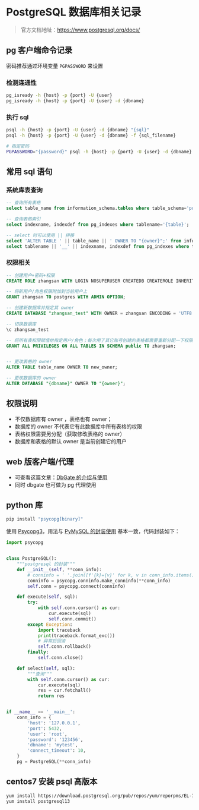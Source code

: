 # PostgreSQL 数据库相关记录
> 官方文档地址：https://www.postgresql.org/docs/

## pg 客户端命令记录

密码推荐通过环境变量 `PGPASSWORD` 来设置

### 检测连通性
```bash
pg_isready -h {host} -p {port} -U {user}
pg_isready -h {host} -p {port} -U {user} -d {dbname}
```

### 执行 sql
```bash
psql -h {host} -p {port} -U {user} -d {dbname} "{sql}"
psql -h {host} -p {port} -U {user} -d {dbname} -f {sql_filename}

# 指定密码
PGPASSWORD="{password}" psql -h {host} -p {port} -U {user} -d {dbname} "{sql}"
```

## 常用 sql 语句
### 系统库表查询
```sql
-- 查询所有表格
select table_name from information_schema.tables where table_schema='public';

-- 查询表格索引
select indexname, indexdef from pg_indexes where tablename='{table}';

-- select 时可以使用 || 拼接
select 'ALTER TABLE ' || table_name || ' OWNER TO "{owner}";' from information_schema.tables where table_schema='public';
select tablename || '__' || indexname, indexdef from pg_indexes where tablename='{table}';
```

### 权限相关
```sql
-- 创建用户+密码+权限
CREATE ROLE zhangsan WITH LOGIN NOSUPERUSER CREATEDB CREATEROLE INHERIT NOREPLICATION NOBYPASSRLS CONNECTION LIMIT -1 PASSWORD '123456';

-- 将新用户/角色权限附加到当前用户上
GRANT zhangsan TO postgres WITH ADMIN OPTION;

-- 创建新数据库并指定其 owner
CREATE DATABASE "zhangsan_test" WITH OWNER = zhangsan ENCODING = 'UTF8' LC_COLLATE = 'en_US.UTF8' LC_CTYPE = 'en_US.UTF8' CONNECTION LIMIT = -1 IS_TEMPLATE = False;

-- 切换数据库
\c zhangsan_test

-- 将所有表权限赋值给指定用户/角色；每次用了其它账号创建的表格都需要重新分配一下权限
GRANT ALL PRIVILEGES ON ALL TABLES IN SCHEMA public TO zhangsan;


-- 更改表格的 owner
ALTER TABLE table_name OWNER TO new_owner;

-- 更改数据库的 owner
ALTER DATABASE "{dbname}" OWNER TO "{owner}";
```

## 权限说明
- 不仅数据库有 owner ，表格也有 owner；
- 数据库的 owner 不代表它有此数据库中所有表格的权限
- 表格权限需要另分配（获取修改表格的 owner）
- 数据库和表格的默认 owner 是当前创建它的用户

## web 版客户端/代理
- 可查看这篇文章：[DbGate 的介绍与使用](/op/0851)
- 同时 dbgate 也可做为 pg 代理使用


## python 库

```bash
pip install "psycopg[binary]"
```

使用 [Psycopg3](https://www.psycopg.org/psycopg3/docs/index.html)，用法与 [PyMySQL 的封装使用](/code/0409) 基本一致，代码封装如下：

```python
import psycopg


class PostgreSQL():
    """postgresql 的封装"""
    def __init__(self, **conn_info):
        # conninfo = ' '.join([f'{k}={v}' for k, v in conn_info.items()])
        conninfo = psycopg.conninfo.make_conninfo(**conn_info)
        self.conn = psycopg.connect(conninfo)

    def execute(self, sql):
        try:
            with self.conn.cursor() as cur:
                cur.execute(sql)
                self.conn.commit()
        except Exception:
            import traceback
            print(traceback.format_exc())
            # 异常后回滚
            self.conn.rollback()
        finally:
            self.conn.close()

    def select(self, sql):
        """查询"""
        with self.conn.cursor() as cur:
            cur.execute(sql)
            res = cur.fetchall()
            return res


if __name__ == '__main__':
    conn_info = {
        'host': '127.0.0.1',
        'port': 5432,
        'user': 'root',
        'password': '123456',
        'dbname': 'mytest',
        'connect_timeout': 10,
    }
    pg = PostgreSQL(**conn_info)
```

## centos7 安装 psql 高版本
```bash
yum install https://download.postgresql.org/pub/repos/yum/reporpms/EL-7-x86_64/pgdg-redhat-repo-latest.noarch.rpm
yum install postgresql13
```

